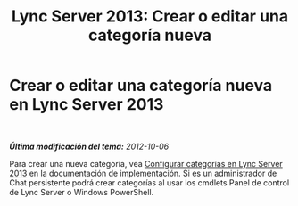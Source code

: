 ﻿---
title: 'Lync Server 2013: Crear o editar una categoría nueva'
TOCTitle: Crear o editar una categoría nueva
ms:assetid: 895fa77f-3b79-47d3-836a-392e3781f13e
ms:mtpsurl: https://technet.microsoft.com/es-es/library/JJ215879(v=OCS.15)
ms:contentKeyID: 48275942
ms.date: 01/07/2017
mtps_version: v=OCS.15
ms.translationtype: HT
---

# Crear o editar una categoría nueva en Lync Server 2013

 

_**Última modificación del tema:** 2012-10-06_

Para crear una nueva categoría, vea [Configurar categorías en Lync Server 2013](lync-server-2013-configure-categories.md) en la documentación de implementación. Si es un administrador de Chat persistente podrá crear categorías al usar los cmdlets Panel de control de Lync Server o Windows PowerShell.

